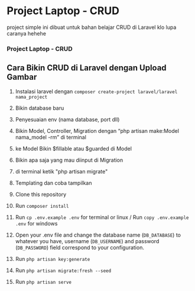 <h1>Project Laptop - CRUD</h1>
project simple ini dibuat untuk bahan belajar CRUD di Laravel klo lupa caranya hehehe

<h3>Project Laptop - CRUD</h3>

## Cara Bikin CRUD di Laravel dengan Upload Gambar
1. Instalasi laravel dengan `composer create-project laravel/laravel nama_project`
2. Bikin database baru
3. Penyesuaian env (nama database, port dll)
4. Bikin Model, Controller, Migration dengan “php artisan make:Model nama_model -rm” di terminal
5. ke Model Bikin $fillable atau $guarded di Model
6. Bikin apa saja yang mau diinput di Migration
6. di terminal ketik "php artisan migrate"
7. Templating dan coba tampilkan


1. Clone this repository
2. Run `composer install`
3. Run `cp .env.example .env` for terminal or linux / Run `copy .env.example .env` for windows
4. Open your .env file and change the database name (`DB_DATABASE`) to whatever you have, username (`DB_USERNAME`) and password (`DB_PASSWORD`) field correspond to your configuration.
3. Run `php artisan key:generate`
4. Run `php artisan migrate:fresh --seed`
5. Run `php artisan serve`
